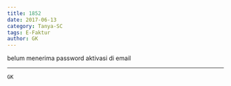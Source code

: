 ```yaml
---
title: 1852
date: 2017-06-13
category: Tanya-SC
tags: E-Faktur
author: GK
---
```


belum menerima password aktivasi di email

---



`GK`
